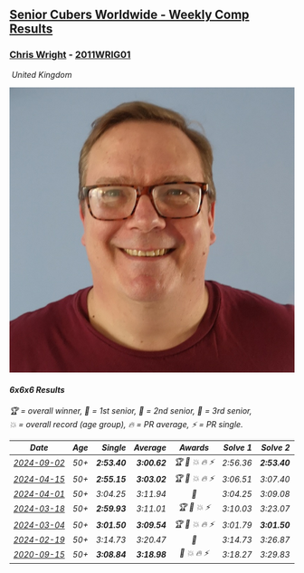 <style>table {white-space: nowrap;}</style>
<link rel="stylesheet" type="text/css" href="/scw-comp/css/flags.css" />

## [Senior Cubers Worldwide - Weekly Comp Results](/scw-comp/results/)
### [Chris Wright](README.md) - [2011WRIG01](https://www.worldcubeassociation.org/persons/2011WRIG01?event=666)

<i class="flag flag-GB" />&nbsp;United Kingdom

![Chris Wright](1538411763.jpg)

#### 6x6x6 Results

<span style="white-space: nowrap;">🏆 = overall winner</span>, <span style="white-space: nowrap;">🥇 = 1st senior</span>, <span style="white-space: nowrap;">🥈 = 2nd senior</span>, <span style="white-space: nowrap;">🥉 = 3rd senior</span>, <span style="white-space: nowrap;">💥 = overall record (age group)</span>, <span style="white-space: nowrap;">🔥 = PR average</span>, <span style="white-space: nowrap;">⚡ = PR single</span>.

| Date | Age | Single | Average | Awards | Solve 1 | Solve 2 | Solve 3 | Video |
| :--: | :--: | --: | --: | :--: | --: | --: | --: | :-- |
| [2024-09-02](../../results/2024-09-02/666.md) | 50+ | **2:53.40** | **3:00.62** | 🏆 🥇 💥 🔥 ⚡ | 2:56.36 | **2:53.40** | 3:12.09 | [Desktop](https://www.facebook.com/events/496466003310019/permalink/499631999660086) / [Mobile](https://m.facebook.com/events/496466003310019?view=permalink&id=499631999660086) |
| [2024-04-15](../../results/2024-04-15/666.md) | 50+ | **2:55.15** | **3:03.02** | 🏆 🥇 💥 🔥 ⚡ | 3:06.51 | 3:07.40 | **2:55.15** | [Desktop](https://www.facebook.com/events/824973009507415/permalink/830877468916969) / [Mobile](https://m.facebook.com/events/824973009507415?view=permalink&id=830877468916969) |
| [2024-04-01](../../results/2024-04-01/666.md) | 50+ | 3:04.25 | 3:11.94 | 🥈 | 3:04.25 | 3:09.08 | 3:22.48 | [Desktop](https://www.facebook.com/events/3767623586842150/permalink/3774694172801758) / [Mobile](https://m.facebook.com/events/3767623586842150?view=permalink&id=3774694172801758) |
| [2024-03-18](../../results/2024-03-18/666.md) | 50+ | **2:59.93** | 3:11.01 | 🏆 🥇 💥 ⚡ | 3:10.03 | 3:23.07 | **2:59.93** | [Desktop](https://www.facebook.com/events/386186517521787/permalink/392243636916075) / [Mobile](https://m.facebook.com/events/386186517521787?view=permalink&id=392243636916075) |
| [2024-03-04](../../results/2024-03-04/666.md) | 50+ | **3:01.50** | **3:09.54** | 🏆 🥇 💥 🔥 ⚡ | 3:01.79 | **3:01.50** | 3:25.33 | [Desktop](https://www.facebook.com/events/3564311457163699/permalink/3567253930202785) / [Mobile](https://m.facebook.com/events/3564311457163699?view=permalink&id=3567253930202785) |
| [2024-02-19](../../results/2024-02-19/666.md) | 50+ | 3:14.73 | 3:20.47 | 🥈 | 3:14.73 | 3:26.87 | 3:19.82 | [Desktop](https://www.facebook.com/events/937364477878870/permalink/939207727694545) / [Mobile](https://m.facebook.com/events/937364477878870?view=permalink&id=939207727694545) |
| [2020-09-15](../../results/2020-09-15/666.md) | 50+ | **3:08.84** | **3:18.98** | 🥈 💥 🔥 ⚡ | 3:18.27 | 3:29.83 | **3:08.84** | [Desktop](https://www.facebook.com/christopher.wright.94617999/videos/10157647342012874) / [Mobile](https://m.facebook.com/christopher.wright.94617999/videos/10157647342012874) |


<!-- Global site tag (gtag.js) - Google Analytics -->
<script async src="https://www.googletagmanager.com/gtag/js?id=UA-86348435-3"></script>
<script>window.dataLayer = window.dataLayer || []; function gtag() {dataLayer.push(arguments);} gtag('js', new Date()); gtag('config', 'UA-86348435-3');</script>
